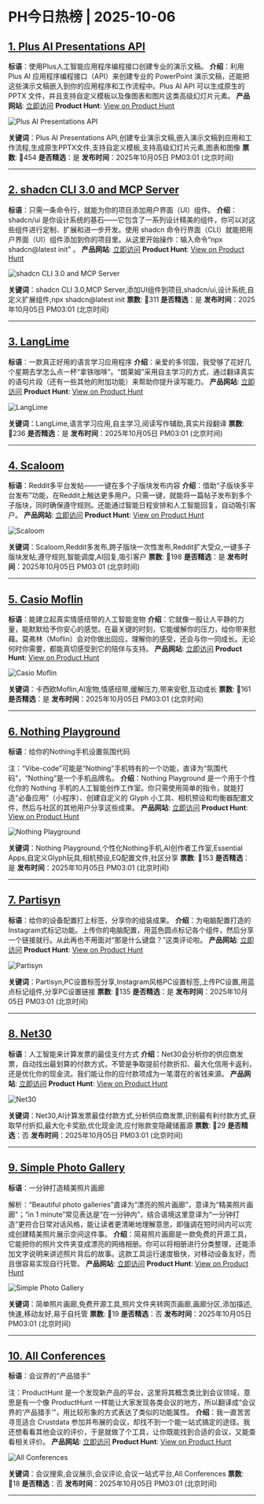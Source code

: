 # PH今日热榜 | 2025-10-06

## [1. Plus AI Presentations API](https://www.producthunt.com/products/plus-ai-presentations-api?utm_campaign=producthunt-api&utm_medium=api-v2&utm_source=Application%3A+dev+%28ID%3A+189358%29)
**标语**：使用Plus人工智能应用程序编程接口创建专业的演示文稿。
**介绍**：利用 Plus AI 应用程序编程接口（API）来创建专业的 PowerPoint 演示文稿，还能把这些演示文稿嵌入到你的应用程序和工作流程中。Plus AI API 可以生成原生的 PPTX 文件，并且支持自定义模板以及像图表和图片这类高级幻灯片元素。
**产品网站**: [立即访问](https://www.producthunt.com/r/XSJXAKMACMXPKH?utm_campaign=producthunt-api&utm_medium=api-v2&utm_source=Application%3A+dev+%28ID%3A+189358%29)
**Product Hunt**: [View on Product Hunt](https://www.producthunt.com/products/plus-ai-presentations-api?utm_campaign=producthunt-api&utm_medium=api-v2&utm_source=Application%3A+dev+%28ID%3A+189358%29)

![Plus AI Presentations API](https://ph-files.imgix.net/3c9fd743-14a8-4569-91d5-0ad1b0aeb149.png?auto=format)

**关键词**：Plus AI Presentations API,创建专业演示文稿,嵌入演示文稿到应用和工作流程,生成原生PPTX文件,支持自定义模板,支持高级幻灯片元素,图表和图像
**票数**: 🔺454
**是否精选**：是
**发布时间**：2025年10月05日 PM03:01 (北京时间)

---

## [2. shadcn CLI 3.0 and MCP Server](https://www.producthunt.com/products/shadcn-ui?utm_campaign=producthunt-api&utm_medium=api-v2&utm_source=Application%3A+dev+%28ID%3A+189358%29)
**标语**：只需一条命令行，就能为你的项目添加用户界面（UI）组件。
**介绍**：shadcn/ui 是你设计系统的基石——它包含了一系列设计精美的组件，你可以对这些组件进行定制、扩展和进一步开发。使用 shadcn 命令行界面（CLI）就能把用户界面（UI）组件添加到你的项目里。从这里开始操作：输入命令“npx shadcn@latest init” 。
**产品网站**: [立即访问](https://www.producthunt.com/r/F4YCYSHE4JFT2W?utm_campaign=producthunt-api&utm_medium=api-v2&utm_source=Application%3A+dev+%28ID%3A+189358%29)
**Product Hunt**: [View on Product Hunt](https://www.producthunt.com/products/shadcn-ui?utm_campaign=producthunt-api&utm_medium=api-v2&utm_source=Application%3A+dev+%28ID%3A+189358%29)

![shadcn CLI 3.0 and MCP Server](https://ph-files.imgix.net/bd33b850-8e57-4fb2-888f-c4bc062fbbf8.jpeg?auto=format)

**关键词**：shadcn CLI 3.0,MCP Server,添加UI组件到项目,shadcn/ui,设计系统,自定义扩展组件,npx shadcn@latest init
**票数**: 🔺311
**是否精选**：是
**发布时间**：2025年10月05日 PM03:01 (北京时间)

---

## [3. LangLime](https://www.producthunt.com/products/langlime?utm_campaign=producthunt-api&utm_medium=api-v2&utm_source=Application%3A+dev+%28ID%3A+189358%29)
**标语**：一款真正好用的语言学习应用程序
**介绍**：亲爱的多邻国，我受够了花好几个星期去学怎么点一杯“拿铁咖啡”。“朗莱姆”采用自主学习的方式，通过翻译真实的语句片段（还有一些其他的附加功能）来帮助你提升读写能力。
**产品网站**: [立即访问](https://www.producthunt.com/r/LMQE2HCMJI4RTE?utm_campaign=producthunt-api&utm_medium=api-v2&utm_source=Application%3A+dev+%28ID%3A+189358%29)
**Product Hunt**: [View on Product Hunt](https://www.producthunt.com/products/langlime?utm_campaign=producthunt-api&utm_medium=api-v2&utm_source=Application%3A+dev+%28ID%3A+189358%29)

![LangLime](https://ph-files.imgix.net/0bfa868a-6dc0-41c5-8a34-cd94b80a44f5.png?auto=format)

**关键词**：LangLime,语言学习应用,自主学习,阅读写作辅助,真实片段翻译
**票数**: 🔺236
**是否精选**：是
**发布时间**：2025年10月05日 PM03:01 (北京时间)

---

## [4. Scaloom](https://www.producthunt.com/products/scaloom-2?utm_campaign=producthunt-api&utm_medium=api-v2&utm_source=Application%3A+dev+%28ID%3A+189358%29)
**标语**：Reddit多平台发帖——一键在多个子版块发布内容
**介绍**：借助“子版块多平台发布”功能，在Reddit上触达更多用户。只需一键，就能将一篇帖子发布到多个子版块，同时确保遵守规则。还能通过智能日程安排和人工智能回复，自动吸引客户。
**产品网站**: [立即访问](https://www.producthunt.com/r/AERPLTZXG3G6TB?utm_campaign=producthunt-api&utm_medium=api-v2&utm_source=Application%3A+dev+%28ID%3A+189358%29)
**Product Hunt**: [View on Product Hunt](https://www.producthunt.com/products/scaloom-2?utm_campaign=producthunt-api&utm_medium=api-v2&utm_source=Application%3A+dev+%28ID%3A+189358%29)

![Scaloom](https://ph-files.imgix.net/75f6efb5-af45-402b-9c8e-3d070dd2be6f.png?auto=format)

**关键词**：Scaloom,Reddit多发布,跨子版块一次性发布,Reddit扩大受众,一键多子版块发帖,遵守规则,智能调度,AI回复,吸引客户
**票数**: 🔺198
**是否精选**：是
**发布时间**：2025年10月05日 PM03:01 (北京时间)

---

## [5. Casio Moflin](https://www.producthunt.com/products/casio-moflin?utm_campaign=producthunt-api&utm_medium=api-v2&utm_source=Application%3A+dev+%28ID%3A+189358%29)
**标语**：能建立起真实情感纽带的人工智能宠物
**介绍**：它就像一股让人平静的力量，能默默给予你安心的感觉。在最关键的时刻，它能缓解你的压力，给你带来慰藉。莫弗林（Moflin）会对你做出回应，理解你的感受，还会与你一同成长。无论何时你需要，都能真切感受到它的陪伴与支持。
**产品网站**: [立即访问](https://www.producthunt.com/r/2BPRJE5JFBYTE7?utm_campaign=producthunt-api&utm_medium=api-v2&utm_source=Application%3A+dev+%28ID%3A+189358%29)
**Product Hunt**: [View on Product Hunt](https://www.producthunt.com/products/casio-moflin?utm_campaign=producthunt-api&utm_medium=api-v2&utm_source=Application%3A+dev+%28ID%3A+189358%29)

![Casio Moflin](https://ph-files.imgix.net/27edab3a-7b71-4bd5-bb9c-761ac28faf51.jpeg?auto=format)

**关键词**：卡西欧Moflin,AI宠物,情感纽带,缓解压力,带来安慰,互动成长
**票数**: 🔺161
**是否精选**：是
**发布时间**：2025年10月05日 PM03:01 (北京时间)

---

## [6. Nothing Playground](https://www.producthunt.com/products/nothing-phone-3?utm_campaign=producthunt-api&utm_medium=api-v2&utm_source=Application%3A+dev+%28ID%3A+189358%29)
**标语**：给你的Nothing手机设置氛围代码

注：“Vibe-code”可能是“Nothing”手机特有的一个功能，直译为“氛围代码”，“Nothing”是一个手机品牌名。
**介绍**：Nothing Playground 是一个用于个性化你的 Nothing 手机的人工智能创作工作室。你只需使用简单的指令，就能打造“必备应用”（小程序）、创建自定义的 Glyph 小工具、相机预设和均衡器配置文件，然后与社区的其他用户分享这些成果。
**产品网站**: [立即访问](https://www.producthunt.com/r/LRMUM6PHFNSEYE?utm_campaign=producthunt-api&utm_medium=api-v2&utm_source=Application%3A+dev+%28ID%3A+189358%29)
**Product Hunt**: [View on Product Hunt](https://www.producthunt.com/products/nothing-phone-3?utm_campaign=producthunt-api&utm_medium=api-v2&utm_source=Application%3A+dev+%28ID%3A+189358%29)

![Nothing Playground](https://ph-files.imgix.net/a6d54e7f-c2a5-42e7-8a0f-e66d36c37a69.png?auto=format)

**关键词**：Nothing Playground,个性化Nothing手机,AI创作者工作室,Essential Apps,自定义Glyph玩具,相机预设,EQ配置文件,社区分享
**票数**: 🔺153
**是否精选**：是
**发布时间**：2025年10月05日 PM03:01 (北京时间)

---

## [7. Partisyn](https://www.producthunt.com/products/partisyn?utm_campaign=producthunt-api&utm_medium=api-v2&utm_source=Application%3A+dev+%28ID%3A+189358%29)
**标语**：给你的设备配置打上标签，分享你的组装成果。
**介绍**：为电脑配置打造的Instagram式标记功能。上传你的电脑配置，用蓝色圆点标记各个组件，然后分享一个链接就行。从此再也不用面对“那是什么键盘？”这类评论啦。
**产品网站**: [立即访问](https://www.producthunt.com/r/4K4DRMKTYILBU2?utm_campaign=producthunt-api&utm_medium=api-v2&utm_source=Application%3A+dev+%28ID%3A+189358%29)
**Product Hunt**: [View on Product Hunt](https://www.producthunt.com/products/partisyn?utm_campaign=producthunt-api&utm_medium=api-v2&utm_source=Application%3A+dev+%28ID%3A+189358%29)

![Partisyn](https://ph-files.imgix.net/fc906fa4-4416-435d-8419-959232e8c820.png?auto=format)

**关键词**：Partisyn,PC设置标签分享,Instagram风格PC设置标签,上传PC设置,用蓝点标记组件,分享PC设置链接
**票数**: 🔺135
**是否精选**：是
**发布时间**：2025年10月05日 PM03:01 (北京时间)

---

## [8. Net30](https://www.producthunt.com/products/net30?utm_campaign=producthunt-api&utm_medium=api-v2&utm_source=Application%3A+dev+%28ID%3A+189358%29)
**标语**：人工智能来计算发票的最佳支付方式
**介绍**：Net30会分析你的供应商发票，自动找出最划算的付款方式，不管是争取提前付款折扣、最大化信用卡返利，还是优化你的现金流。我们能让你的应付款项成为一笔潜在的省钱来源。
**产品网站**: [立即访问](https://www.producthunt.com/r/LJJSN7SNZWVY3R?utm_campaign=producthunt-api&utm_medium=api-v2&utm_source=Application%3A+dev+%28ID%3A+189358%29)
**Product Hunt**: [View on Product Hunt](https://www.producthunt.com/products/net30?utm_campaign=producthunt-api&utm_medium=api-v2&utm_source=Application%3A+dev+%28ID%3A+189358%29)

![Net30](https://ph-files.imgix.net/02aca922-5ce4-4c33-97ce-8762ff6b5d6b.jpeg?auto=format)

**关键词**：Net30,AI计算发票最佳付款方式,分析供应商发票,识别最有利付款方式,获取早付折扣,最大化卡奖励,优化现金流,应付账款变隐藏储蓄源
**票数**: 🔺29
**是否精选**：否
**发布时间**：2025年10月05日 PM03:01 (北京时间)

---

## [9. Simple Photo Gallery](https://www.producthunt.com/products/simple-photo-gallery?utm_campaign=producthunt-api&utm_medium=api-v2&utm_source=Application%3A+dev+%28ID%3A+189358%29)
**标语**：一分钟打造精美照片画廊

解析：“Beautiful photo galleries”直译为“漂亮的照片画廊”，意译为“精美照片画廊”；“in 1 minute”常见表达是“在一分钟内”，结合语境这里意译为“一分钟打造”更符合日常对话风格，能让读者更清晰地理解意思，即强调在短时间内可以完成创建精美照片展示空间这件事。
**介绍**：简易照片画廊是一款免费的开源工具，它能把你的照片文件夹变成漂亮的网络相册。你可以将相册进行分类整理，还能添加文字说明来讲述照片背后的故事。这款工具运行速度极快，对移动设备友好，而且很容易实现自行托管。
**产品网站**: [立即访问](https://www.producthunt.com/r/OFYXW7CUY7FXQY?utm_campaign=producthunt-api&utm_medium=api-v2&utm_source=Application%3A+dev+%28ID%3A+189358%29)
**Product Hunt**: [View on Product Hunt](https://www.producthunt.com/products/simple-photo-gallery?utm_campaign=producthunt-api&utm_medium=api-v2&utm_source=Application%3A+dev+%28ID%3A+189358%29)

![Simple Photo Gallery](https://ph-files.imgix.net/c99403d6-1200-451e-bbbb-c520d097e6e6.jpeg?auto=format)

**关键词**：简单照片画廊,免费开源工具,照片文件夹转网页画廊,画廊分区,添加描述,快速,移动友好,易于自托管
**票数**: 🔺19
**是否精选**：否
**发布时间**：2025年10月05日 PM03:01 (北京时间)

---

## [10. All Conferences](https://www.producthunt.com/products/all-conferences?utm_campaign=producthunt-api&utm_medium=api-v2&utm_source=Application%3A+dev+%28ID%3A+189358%29)
**标语**：会议界的“产品猎手”

注：ProductHunt 是一个发现新产品的平台，这里将其概念类比到会议领域，意思是有一个像 ProductHunt 一样能让大家发现各类会议的地方，所以翻译成“会议界的‘产品猎手’”，用比较形象的方式表达了类似的功能属性。
**介绍**：我一直苦苦寻觅适合 Crustdata 参加并布展的会议，却找不到一个能一站式搞定的途径。我还想看看其他会议的评价，于是就做了个工具，让你既能找到合适的会议，又能查看相关评价。
**产品网站**: [立即访问](https://www.producthunt.com/r/GNDILE2VYM5GPM?utm_campaign=producthunt-api&utm_medium=api-v2&utm_source=Application%3A+dev+%28ID%3A+189358%29)
**Product Hunt**: [View on Product Hunt](https://www.producthunt.com/products/all-conferences?utm_campaign=producthunt-api&utm_medium=api-v2&utm_source=Application%3A+dev+%28ID%3A+189358%29)

![All Conferences](https://ph-files.imgix.net/6e9c9b55-8e47-497f-9783-99affe80d18a.png?auto=format)

**关键词**：会议搜索,会议展示,会议评论,会议一站式平台,All Conferences
**票数**: 🔺18
**是否精选**：否
**发布时间**：2025年10月05日 PM03:01 (北京时间)

---

